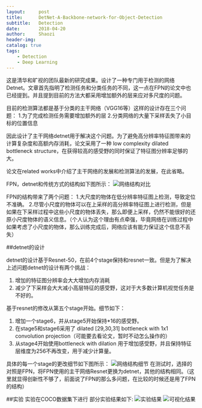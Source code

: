 ```yaml
---
layout:     post
title:      DetNet-A-Backbone-network-for-Object-Detection
subtitle:   Detection
date:       2018-04-20
author:     Shaozi
header-img: 
catalog: true
tags:
    - Detection
    - Deep Learning
---
```


这是清华和旷视的团队最新的研究成果。设计了一种专门用于检测的网络Detnet。文章首先指明了检测任务和分类任务的不同，这一点在FPN的论文中也已经提到。并且提到目前的方法大都采用增加额外的层来应对多尺度的问题。

目前的检测算法都是基于分类的主干网络（VGG16等）这样的设计存在三个问题：
1.为了完成检测任务需要增加额外的层
2.分类网络的大量下采样丢失了小目标的位置信息

因此设计了主干网络detnet用于解决这个问题。为了避免高分辨率特征图带来的计算复杂度和高额内存消耗，论文采用了一种 low complexity dilated bottleneck structure，在获得较高的感受野的同时保证了特征图分辨率足够的大。

论文在related works中介绍了主干网络的发展和检测算法的发展，在此省略。

FPN，detnet和传统方式的结构如下图所示：
![网络结构对比](http://upload-images.jianshu.io/upload_images/11609151-4f2a698526e6b8fa.png?imageMogr2/auto-orient/strip%7CimageView2/2/w/1240)

FPN的结构带来了两个问题：
1.大尺度的物体在低分辨率特征图上检测，导致定位不准确。
2.尽管小尺度的物体可以在上采样的高分辨率特征图上进行检测，但是如果在下采样过程中这些小尺度的物体丢失，那么即便上采样，仍然不能很好的还原小尺度物体的语义信息。（个人认为这个理由有点牵强，毕竟网络在训练过程中如果考虑了小尺度的物体，那么训练完成后，网络应该有能力保证这个信息不丢失）

##detnet的设计

detnet的设计基于Resnet-50，在前4个stage保持和resnet一致。但是为了解决上述问题detnet的设计有两个挑战：
1. 增加的特征图分辨率会大大增加内存消耗
2. 减少了下采样会大大减小高层特征的感受野，这对于大多数计算机视觉任务是不好的。

基于resnet的修改从第五个stage开始。细节如下：
1. 增加一个stage6，并从stage5开始保持*16的感受野。
2. 在stage5和stage6采用了 dilated [29,30,31] bottleneck with 1x1 convolution projection（可能要去看论文，暂时不动怎么操作的）
3. 从stage4开始使用bottleneck with dilation 用于增加感受野，并且保持特征层维度为256不再改变，用于减少计算量。

具体的每一个stage的更改细节如下图所示：
![网络结构细节](http://upload-images.jianshu.io/upload_images/11609151-44e07a7f03c1ea22.png?imageMogr2/auto-orient/strip%7CimageView2/2/w/1240)
在测试时，选择的对照是FPN，将FPN使用的主干网络Resnet更换为detnet，其他的结构相同。（这里就显得创新性不够了，前面说了FPN的那么多问题，在比较的时候还是用了FPN的结构）

##实验
实验在COCO数据集下进行
部分实验结果如下:
![实验结果](https://upload-images.jianshu.io/upload_images/11609151-76ef35a51377c168.png?imageMogr2/auto-orient/strip%7CimageView2/2/w/1240)
![可视化结果](https://upload-images.jianshu.io/upload_images/11609151-541c0697a4ec9060.png?imageMogr2/auto-orient/strip%7CimageView2/2/w/1240)





